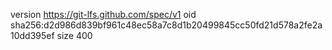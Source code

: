 version https://git-lfs.github.com/spec/v1
oid sha256:d2d986d839bf961c48ec58a7c8d1b20499845cc50fd21d578a2fe2a10dd395ef
size 400
